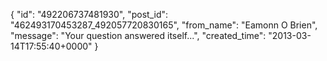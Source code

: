  {
   "id": "492206737481930",
   "post_id": "462493170453287_492057720830165",
   "from_name": "Eamonn O Brien",
   "message": "Your question answered itself...",
   "created_time": "2013-03-14T17:55:40+0000"
 }
